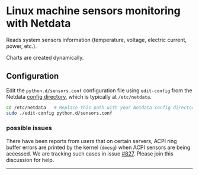 <!--
title: "Linux machine sensors monitoring with Netdata"
custom_edit_url: "https://github.com/netdata/netdata/edit/master/collectors/python.d.plugin/sensors/README.md"
sidebar_label: "sensors-python.d.plugin"
learn_status: "Published"
learn_topic_type: "References"
learn_rel_path: "References/Collectors references/Devices"
-->

# Linux machine sensors monitoring with Netdata

Reads system sensors information (temperature, voltage, electric current, power, etc.).

Charts are created dynamically.

## Configuration

Edit the `python.d/sensors.conf` configuration file using `edit-config` from the Netdata [config
directory](/docs/configure/nodes.md), which is typically at `/etc/netdata`.

```bash
cd /etc/netdata   # Replace this path with your Netdata config directory, if different
sudo ./edit-config python.d/sensors.conf
```

### possible issues

There have been reports from users that on certain servers, ACPI ring buffer errors are printed by the kernel (`dmesg`) when ACPI sensors are being accessed.
We are tracking such cases in issue [#827](https://github.com/netdata/netdata/issues/827).
Please join this discussion for help.

---



